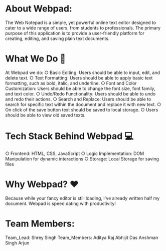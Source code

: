 # About Webpad:
The Web Notepad is a simple, yet powerful online text editor designed to cater to a wide range
of users, from students to professionals. The primary purpose of this application is to provide a
user-friendly platform for creating, editing, and saving plain text documents.

# What We Do 🌟
At Webpad we do:
○ Basic Editing: Users should be able to input, edit, and delete text.
○ Text Formatting: Users should be able to apply basic text formatting, such as
bold, italic, and underline.
○ Font and Color Customization: Users should be able to change the font size,
font family, and text color.
○ Undo/Redo Functionality: Users should be able to undo and redo their actions.
○ Search and Replace: Users should be able to search for specific text within the
document and replace it with new text.
○ On click of the save button text should be saved to local storage.
○ Users should be able to view old saved texts.

# Tech Stack Behind Webpad 💻
○ Frontend: HTML, CSS, JavaScript
○ Logic Implementation: DOM Manipulation for dynamic interactions
○ Storage: Local Storage for saving files

# Why Webpad? ❤️
Because while your fancy editor is still loading, I've already written half my document. Webpad is speed dating with productivity!

# Team Members:
Team_Lead: Shrey Singh
Team_Members: Aditya Raj
              Abhijit Das
              Anshman Singh
              Arjun
